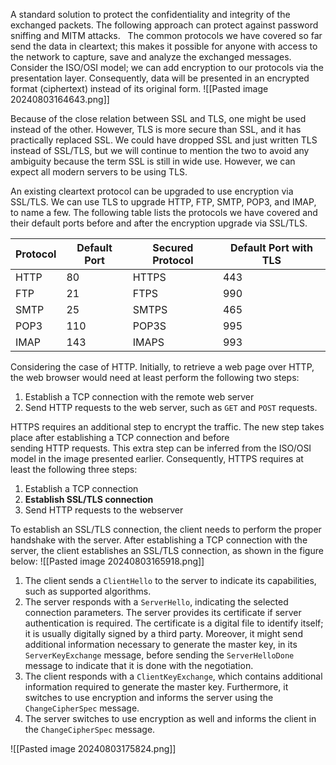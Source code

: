 A standard solution to protect the confidentiality and integrity of the exchanged packets. The following approach can protect against password sniffing and MITM attacks.
 
The common protocols we have covered so far send the data in cleartext; this makes it possible for anyone with access to the network to capture, save and analyze the exchanged messages. Consider the ISO/OSI model; we can add encryption to our protocols via the presentation layer. Consequently, data will be presented in an encrypted format (ciphertext) instead of its original form.
	![[Pasted image 20240803164643.png]]

Because of the close relation between SSL and TLS, one might be used instead of the other. However, TLS is more secure than SSL, and it has practically replaced SSL. We could have dropped SSL and just written TLS instead of SSL/TLS, but we will continue to mention the two to avoid any ambiguity because the term SSL is still in wide use. However, we can expect all modern servers to be using TLS.

An existing cleartext protocol can be upgraded to use encryption via SSL/TLS. We can use TLS to upgrade HTTP, FTP, SMTP, POP3, and IMAP, to name a few. The following table lists the protocols we have covered and their default ports before and after the encryption upgrade via SSL/TLS.

| Protocol | Default Port | Secured Protocol | Default Port with TLS |
| -------- | ------------ | ---------------- | --------------------- |
| HTTP     | 80           | HTTPS            | 443                   |
| FTP      | 21           | FTPS             | 990                   |
| SMTP     | 25           | SMTPS            | 465                   |
| POP3     | 110          | POP3S            | 995                   |
| IMAP     | 143          | IMAPS            | 993                   |

Considering the case of HTTP. Initially, to retrieve a web page over HTTP, the web browser would need at least perform the following two steps:
1. Establish a TCP connection with the remote web server
2. Send HTTP requests to the web server, such as `GET` and `POST` requests.

HTTPS requires an additional step to encrypt the traffic. The new step takes place after establishing a TCP connection and before sending HTTP requests. This extra step can be inferred from the ISO/OSI model in the image presented earlier. Consequently, HTTPS requires at least the following three steps:
1. Establish a TCP connection
2. **Establish SSL/TLS connection**
3. Send HTTP requests to the webserver

To establish an SSL/TLS connection, the client needs to perform the proper handshake with the server. After establishing a TCP connection with the server, the client establishes an SSL/TLS connection, as shown in the figure below:
![[Pasted image 20240803165918.png]]
1. The client sends a `ClientHello` to the server to indicate its capabilities, such as supported algorithms.
2. The server responds with a `ServerHello`, indicating the selected connection parameters. The server provides its certificate if server authentication is required. The certificate is a digital file to identify itself; it is usually digitally signed by a third party. Moreover, it might send additional information necessary to generate the master key, in its `ServerKeyExchange` message, before sending the `ServerHelloDone` message to indicate that it is done with the negotiation.
3. The client responds with a `ClientKeyExchange`, which contains additional information required to generate the master key. Furthermore, it switches to use encryption and informs the server using the `ChangeCipherSpec` message.
4. The server switches to use encryption as well and informs the client in the `ChangeCipherSpec` message.

![[Pasted image 20240803175824.png]]
